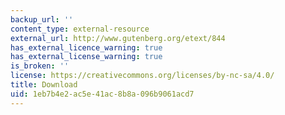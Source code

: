 ```yaml
---
backup_url: ''
content_type: external-resource
external_url: http://www.gutenberg.org/etext/844
has_external_licence_warning: true
has_external_license_warning: true
is_broken: ''
license: https://creativecommons.org/licenses/by-nc-sa/4.0/
title: Download
uid: 1eb7b4e2-ac5e-41ac-8b8a-096b9061acd7
---
```

